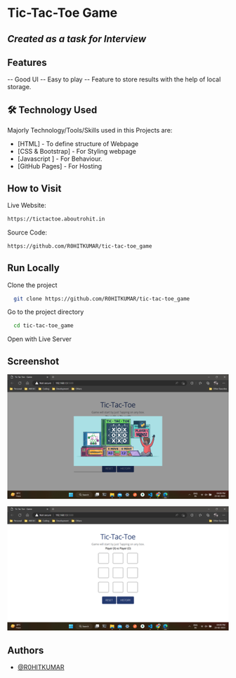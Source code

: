# Tic-Tac-Toe Game
## _Created as a task for Interview_

## Features
-- Good UI
-- Easy to play
-- Feature to store results with the help of local storage.

## 🛠 Technology Used

Majorly Technology/Tools/Skills used in this Projects are:

- [HTML] - To define structure of Webpage
- [CSS & Bootstrap] - For Styling webpage
- [Javascript ] - For Behaviour.
- [GitHub Pages] - For Hosting 

## How to Visit

Live Website:
```sh
https://tictactoe.aboutrohit.in
```
Source Code:
```sh
https://github.com/R0HITKUMAR/tic-tac-toe_game
```
## Run Locally

Clone the project

```bash
  git clone https://github.com/R0HITKUMAR/tic-tac-toe_game
```

Go to the project directory

```bash
  cd tic-tac-toe_game
```

Open with Live Server 

## Screenshot

![Loader](https://raw.githubusercontent.com/R0HITKUMAR/tic-tac-toe_game/main/files/1.png)

![Home](https://raw.githubusercontent.com/R0HITKUMAR/tic-tac-toe_game/main/files/2.png)

## Authors
- [@R0HITKUMAR](https://github.com/R0HITKUMAR)